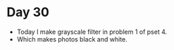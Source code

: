 # Day 30

- Today I make grayscale filter in problem 1 of pset 4.
- Which makes photos black and white.